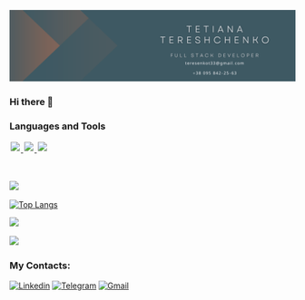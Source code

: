 ![Header](https://github.com/Tatiana-Tereshchenko/Tatiana-Tereshchenko/blob/main/assets/Beige%20Modern%20Elegant%20Personal%20LinkedIn%20Banner.png)
### Hi there 👋
### Languages and Tools
<div>
  <a href="https://skillicons.dev" target="_blank">
    <img src="https://skillicons.dev/icons?i=html,css,js,react" style="display: inline-block; margin: 2px;" />
    <img src="https://skillicons.dev/icons?i=redux,nodejs" style="display: inline-block; margin: 2px;" />
    <img src="https://skillicons.dev/icons?i=styledcomponents,git,github,vscode" style="display: inline-block; margin: 2px;" />
  </a>
</div>
<br/>
<br/>
<!-- <div style="display: flex; flex-direction: row;  align-items: flex-start; justify-content: space-between;"> -->

![](http://github-profile-summary-cards.vercel.app/api/cards/most-commit-language?username=Tatiana-Tereshchenko&theme=dark)


[![Top Langs](https://github-readme-stats.vercel.app/api/top-langs/?username=Tatiana-Tereshchenko&theme=transparent)](https://github.com/Tatiana-Tereshchenko/github-readme-stats)

<!-- </div> -->

![](http://github-profile-summary-cards.vercel.app/api/cards/profile-details?username=Tatiana-Tereshchenko&theme=dark)



![](http://github-profile-summary-cards.vercel.app/api/cards/stats?username=Tatiana-Tereshchenko&theme=dark)

<!-- [![GitHub Streak](https://streak-stats.demolab.com/?user=Tatiana-Tereshchenko&theme=default)](https://git.io/streak-stats) -->

<!-- [![Tatiana-Tereshchenko's github activity graph](https://github-readme-activity-graph.vercel.app/graph?username=Tatiana-Tereshchenko&theme=react-dark)](https://github.com/ashutosh00710/github-readme-activity-graph) -->


### My Contacts:
[![Linkedin](https://img.shields.io/badge/LinkedIn-0077B5?style=for-the-badge&logo=linkedin&logoColor=white)](https://www.linkedin.com/in/tetianatereshchenko/) 
[![Telegram](https://img.shields.io/badge/Telegram-2CA5E0?style=for-the-badge&logo=telegram&logoColor=white)](https://t.me/TereshchenkoTetiana) 
[![Gmail](https://img.shields.io/badge/Gmail-D14836?style=for-the-badge&logo=gmail&logoColor=white)](mailto:teresenkot33@gmail.com)
<!--
**Tatiana-Tereshchenko/Tatiana-Tereshchenko** is a ✨ _special_ ✨ repository because its `README.md` (this file) appears on your GitHub profile.

Here are some ideas to get you started:

- 🔭 I’m currently working on ...
- 🌱 I’m currently learning ...
- 👯 I’m looking to collaborate on ...
- 🤔 I’m looking for help with ...
- 💬 Ask me about ...
- 📫 How to reach me: ...
- 😄 Pronouns: ...
- ⚡ Fun fact: ...
-->
